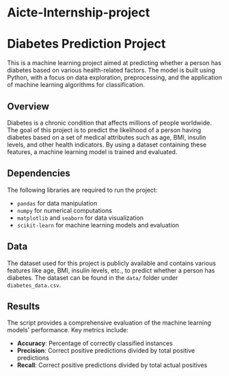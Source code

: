 # Aicte-Internship-project
# Diabetes Prediction Project

This is a machine learning project aimed at predicting whether a person has diabetes based on various health-related factors. The model is built using Python, with a focus on data exploration, preprocessing, and the application of machine learning algorithms for classification.
## Overview

Diabetes is a chronic condition that affects millions of people worldwide. The goal of this project is to predict the likelihood of a person having diabetes based on a set of medical attributes such as age, BMI, insulin levels, and other health indicators. By using a dataset containing these features, a machine learning model is trained and evaluated.
## Dependencies

The following libraries are required to run the project:

- `pandas` for data manipulation
- `numpy` for numerical computations
- `matplotlib` and `seaborn` for data visualization
- `scikit-learn` for machine learning models and evaluation

## Data

The dataset used for this project is publicly available and contains various features like age, BMI, insulin levels, etc., to predict whether a person has diabetes. The dataset can be found in the `data/` folder under `diabetes_data.csv`.

## Results

The script provides a comprehensive evaluation of the machine learning models' performance.
  Key metrics include:
- **Accuracy**: Percentage of correctly classified instances
- **Precision**: Correct positive predictions divided by total positive predictions
- **Recall**: Correct positive predictions divided by total actual positives
